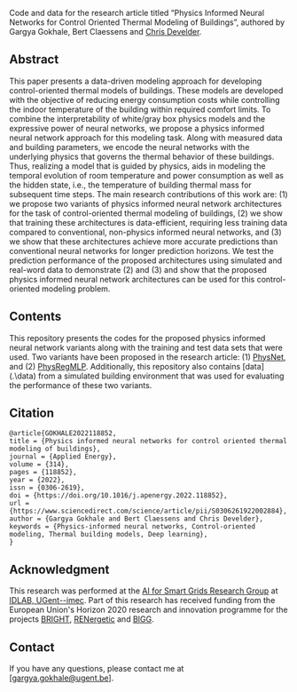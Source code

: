Code and data for the research article titled “Physics Informed Neural Networks for Control Oriented Thermal Modeling of Buildings”, authored by Gargya Gokhale, Bert Claessens and [Chris Develder](http://users.atlantis.ugent.be/cdvelder/).

## Abstract
This paper presents a data-driven modeling approach for developing control-oriented thermal models of buildings. These models are developed with the objective of reducing energy consumption costs while controlling the indoor temperature of the building within required comfort limits. To combine the interpretability of white/gray box physics models and the expressive power of neural networks, we propose a physics informed neural network approach for this modeling task. Along with measured data and building parameters, we encode the neural networks with the underlying physics that governs the thermal behavior of these buildings. Thus, realizing a model that is guided by physics, aids in modeling the temporal evolution of room temperature and power consumption as well as the hidden state, i.e., the temperature of building thermal mass for subsequent time steps. The main research contributions of this work are: (1) we propose two variants of physics informed neural network architectures for the task of control-oriented thermal modeling of buildings, (2) we show that training these architectures is data-efficient, requiring less training data compared to conventional, non-physics informed neural networks, and (3) we show that these architectures achieve more accurate predictions than conventional neural networks for longer prediction horizons. We test the prediction performance of the proposed architectures using simulated and real-word data to demonstrate (2) and (3) and show that the proposed physics informed neural network architectures can be used for this control-oriented modeling problem.

## Contents
This repository presents the codes for the proposed physics informed neural network variants along with the training and test data sets that were used. Two variants have been proposed in the research article: (1) [PhysNet](PhysNet.py), and (2) [PhysRegMLP](PhysRegMLP.py).
Additionally, this repository also contains [data](.\data\) from a simulated building environment that was used for evaluating the performance of these two variants. 

## Citation
    @article{GOKHALE2022118852,
    title = {Physics informed neural networks for control oriented thermal modeling of buildings},
    journal = {Applied Energy},
    volume = {314},
    pages = {118852},
    year = {2022},
    issn = {0306-2619},
    doi = {https://doi.org/10.1016/j.apenergy.2022.118852},
    url = {https://www.sciencedirect.com/science/article/pii/S0306261922002884},
    author = {Gargya Gokhale and Bert Claessens and Chris Develder},
    keywords = {Physics-informed neural networks, Control-oriented modeling, Thermal building models, Deep learning},
    }

## Acknowledgment
This research was performed at the [AI for Smart Grids Research Group](https://ugentai4sg.github.io/) at [IDLAB, UGent--imec](https://www.ugent.be/ea/idlab/en). Part of this research has received funding from the European Union's Horizon 2020 research and innovation programme for the projects [BRIGHT](https://www.brightproject.eu/), [RENergetic](https://www.renergetic.eu/) and [BIGG](https://www.bigg-project.eu/).

## Contact
If you have any questions, please contact me at [gargya.gokhale@ugent.be].
